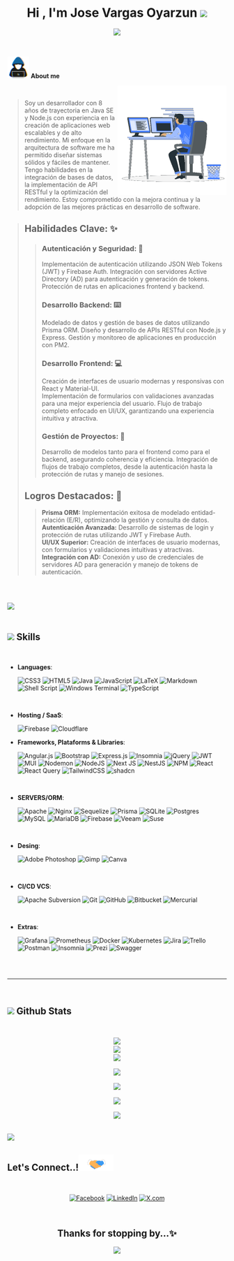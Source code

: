 
<h1 align="center"><b>Hi , I'm Jose Vargas Oyarzun </b><img src="https://media.giphy.com/media/hvRJCLFzcasrR4ia7z/giphy.gif" width="35"></h1>
<!--  -->
<p align="center">
  <a href="https://github.com/DenverCoder1/readme-typing-svg"><img src="https://readme-typing-svg.herokuapp.com?font=Time+New+Roman&color=cyan&size=25&center=true&vCenter=true&width=600&height=100&lines=Jose+Vargas+Oyarzun..&hearts;++;React+Front-End+Developer,;Nodejs+Back-End+Developer,;FullStack+Developer,;Active+Learner/Researcher,;Love+to+learn+new+stuffs..<3"></a>
</p>


<br>



	
<picture><img src = "https://github.com/0xAbdulKhalid/0xAbdulKhalid/raw/main/assets/mdImages/about_me.gif" width = 50px></picture> **About me**

<picture> <img align="right" src="https://github.com/0xAbdulKhalid/0xAbdulKhalid/raw/main/assets/mdImages/Right_Side.gif" width = 250px></picture>

<br>

>Soy un desarrollador con 8 años de trayectoria en Java SE y Node.js con experiencia en la creación de aplicaciones web escalables y de alto rendimiento. Mi enfoque en la arquitectura de software me ha permitido diseñar sistemas sólidos y fáciles de mantener. Tengo habilidades en la integración de bases de datos, la implementación de API RESTful y la optimización del rendimiento. Estoy comprometido con la mejora continua y la adopción de las mejores prácticas en desarrollo de software.
 
>## Habilidades Clave: ✨
>> ### Autenticación y Seguridad: :police_car:
>> Implementación de autenticación utilizando JSON Web Tokens (JWT) y Firebase Auth.
>> Integración con servidores Active Directory (AD) para autenticación y generación de tokens.
>> Protección de rutas en aplicaciones frontend y backend.
>> ### Desarrollo Backend: :keyboard:
>> Modelado de datos y gestión de bases de datos utilizando Prisma ORM.
>> Diseño y desarrollo de APIs RESTful con Node.js y Express.
>> Gestión y monitoreo de aplicaciones en producción con PM2.
>> ### Desarrollo Frontend: :computer:  
>> Creación de interfaces de usuario modernas y responsivas con React y Material-UI.  
>> Implementación de formularios con validaciones avanzadas para una mejor experiencia del usuario.
>> Flujo de trabajo completo enfocado en UI/UX, garantizando una experiencia intuitiva y atractiva.
>> ### Gestión de Proyectos: :briefcase:
>> Desarrollo de modelos tanto para el frontend como para el backend, asegurando coherencia y eficiencia.
>> Integración de flujos de trabajo completos, desde la autenticación hasta la protección de rutas y manejo de sesiones.
> ## Logros Destacados: 🔭
>> **Prisma ORM:** Implementación exitosa de modelado entidad-relación (E/R), optimizando la gestión y consulta de datos.  
>> **Autenticación Avanzada:** Desarrollo de sistemas de login y protección de rutas utilizando JWT y Firebase Auth.  
>> **UI/UX Superior:** Creación de interfaces de usuario modernas, con formularios y validaciones intuitivas y atractivas.  
>> **Integración con AD:** Conexión y uso de credenciales de servidores AD para generación y manejo de tokens de autenticación.

<br>	
<br>

<img src="https://user-images.githubusercontent.com/73097560/115834477-dbab4500-a447-11eb-908a-139a6edaec5c.gif"><br><br>

## <img src="https://media2.giphy.com/media/QssGEmpkyEOhBCb7e1/giphy.gif?cid=ecf05e47a0n3gi1bfqntqmob8g9aid1oyj2wr3ds3mg700bl&rid=giphy.gif" width ="25"><b> Skills</b>
<br>

<p align="center">

- **Languages**:

    ![CSS3](https://img.shields.io/badge/css3-%231572B6.svg?style=plastic&logo=css3&logoColor=white)
    ![HTML5](https://img.shields.io/badge/html5-%23E34F26.svg?style=plastic&logo=html5&logoColor=white)
    ![Java](https://img.shields.io/badge/java-%23ED8B00.svg?style=plastic&logo=openjdk&logoColor=white)
    ![JavaScript](https://img.shields.io/badge/javascript-%23323330.svg?style=plastic&logo=javascript&logoColor=%23F7DF1E)
    ![LaTeX](https://img.shields.io/badge/latex-%23008080.svg?style=plastic&logo=latex&logoColor=white)
    ![Markdown](https://img.shields.io/badge/markdown-%23000000.svg?style=plastic&logo=markdown&logoColor=white)
    ![Shell Script](https://img.shields.io/badge/shell_script-%23121011.svg?style=plastic&logo=gnu-bash&logoColor=white)
    ![Windows Terminal](https://img.shields.io/badge/Windows%20Terminal-%234D4D4D.svg?style=plastic&logo=windows-terminal&logoColor=white)
    ![TypeScript](https://img.shields.io/badge/typescript-%23007ACC.svg?style=plastic&logo=typescript&logoColor=white)

<br>  

- **Hosting / SaaS**:

    ![Firebase](https://img.shields.io/badge/firebase-%23039BE5.svg?style=plastic&logo=firebase)
    ![Cloudflare](https://img.shields.io/badge/Cloudflare-F38020?style=plastic&logo=Cloudflare&logoColor=white)
    
- **Frameworks, Plataforms & Libraries**:
 
    ![Angular.js](https://img.shields.io/badge/angular.js-%23E23237.svg?style=plastic&logo=angularjs&logoColor=white)
    ![Bootstrap](https://img.shields.io/badge/bootstrap-%238511FA.svg?style=plastic&logo=bootstrap&logoColor=white)
    ![Express.js](https://img.shields.io/badge/express.js-%23404d59.svg?style=plastic&logo=express&logoColor=%2361DAFB)
    ![Insomnia](https://img.shields.io/badge/Insomnia-black?style=plastic&logo=insomnia&logoColor=5849BE)
    ![jQuery](https://img.shields.io/badge/jquery-%230769AD.svg?style=plastic&logo=jquery&logoColor=white)
    ![JWT](https://img.shields.io/badge/JWT-black?style=plastic&logo=JSON%20web%20tokens)
    ![MUI](https://img.shields.io/badge/MUI-%230081CB.svg?style=plastic&logo=mui&logoColor=white)
    ![Nodemon](https://img.shields.io/badge/NODEMON-%23323330.svg?style=plastic&logo=nodemon&logoColor=%BBDEAD)
    ![NodeJS](https://img.shields.io/badge/node.js-6DA55F?style=plastic&logo=node.js&logoColor=white)
    ![Next JS](https://img.shields.io/badge/Next-black?style=plastic&logo=next.js&logoColor=white)
    ![NestJS](https://img.shields.io/badge/nestjs-%23E0234E.svg?style=plastic&logo=nestjs&logoColor=white)
    ![NPM](https://img.shields.io/badge/NPM-%23CB3837.svg?style=plastic&logo=npm&logoColor=white)
    ![React](https://img.shields.io/badge/react-%2320232a.svg?style=plastic&logo=react&logoColor=%2361DAFB)
    ![React Query](https://img.shields.io/badge/-React%20Query-FF4154?style=plastic&logo=react%20query&logoColor=white)
    ![TailwindCSS](https://img.shields.io/badge/tailwindcss-%2338B2AC.svg?style=plastic&logo=tailwind-css&logoColor=white)
    ![shadcn](https://img.shields.io/badge/shadcn/ui-000000.svg?style=plastic&logo=shadcn/ui&logoColor=white)

<br>

- **SERVERS/ORM**:

    ![Apache](https://img.shields.io/badge/apache-%23D42029.svg?style=plastic&logo=apache&logoColor=white)
    ![Nginx](https://img.shields.io/badge/nginx-%23009639.svg?style=plastic&logo=nginx&logoColor=white)
    ![Sequelize](https://img.shields.io/badge/Sequelize-52B0E7?style=plastic&logo=Sequelize&logoColor=white)
    ![Prisma](https://img.shields.io/badge/Prisma-3982CE?style=plastic&logo=Prisma&logoColor=white)
    ![SQLite](https://img.shields.io/badge/sqlite-%2307405e.svg?style=plastic&logo=sqlite&logoColor=white)
    ![Postgres](https://img.shields.io/badge/postgres-%23316192.svg?style=plastic&logo=postgresql&logoColor=white)
    ![MySQL](https://img.shields.io/badge/mysql-4479A1.svg?style=plastic&logo=mysql&logoColor=white)
    ![MariaDB](https://img.shields.io/badge/MariaDB-003545?style=plastic&logo=mariadb&logoColor=white)
    ![Firebase](https://img.shields.io/badge/firebase-a08021?style=plastic&logo=firebase&logoColor=ffcd34)
    ![Veeam](https://img.shields.io/badge/Veeam-00B336?style=plastic&logo=Veeam&logoColor=ffcd34)
    ![Suse](https://img.shields.io/badge/SUSE-0C322C?style=plastic&logo=SUSE&logoColor=ffcd34)
  
<br>

- **Desing**:
  
    ![Adobe Photoshop](https://img.shields.io/badge/adobe%20photoshop-%2331A8FF.svg?style=plastic&logo=adobe%20photoshop&logoColor=white)
    ![Gimp](https://img.shields.io/badge/Gimp-657D8B?style=plastic&logo=gimp&logoColor=FFFFFF)
    ![Canva](https://img.shields.io/badge/Canva-%2300C4CC.svg?style=plastic&logo=Canva&logoColor=white)

<br>

- **CI/CD VCS**:
  
    ![Apache Subversion](https://img.shields.io/badge/subversion-%23809CC9.svg?style=plastic&logo=subversion&logoColor=white)
    ![Git](https://img.shields.io/badge/git-%23F05033.svg?style=plastic&logo=git&logoColor=white)
    ![GitHub](https://img.shields.io/badge/github-%23121011.svg?style=plastic&logo=github&logoColor=white)
    ![Bitbucket](https://img.shields.io/badge/bitbucket-%230047B3.svg?style=plastic&logo=bitbucket&logoColor=white)
    ![Mercurial](https://img.shields.io/badge/mercurial-999999.svg?style=plastic&logo=mercurial&logoColor=white)

<br>

- **Extras**:

    ![Grafana](https://img.shields.io/badge/grafana-%23F46800.svg?style=plastic&logo=grafana&logoColor=white)
    ![Prometheus](https://img.shields.io/badge/Prometheus-E6522C?style=plastic&logo=Prometheus&logoColor=white)
    ![Docker](https://img.shields.io/badge/docker-%230db7ed.svg?style=plastic&logo=docker&logoColor=white)
    ![Kubernetes](https://img.shields.io/badge/kubernetes-%23326ce5.svg?style=plastic&logo=kubernetes&logoColor=white)
    ![Jira](https://img.shields.io/badge/jira-%230A0FFF.svg?style=plastic&logo=jira&logoColor=white)
    ![Trello](https://img.shields.io/badge/Trello-%23026AA7.svg?style=plastic&logo=Trello&logoColor=white)  
    ![Postman](https://img.shields.io/badge/Postman-FF6C37?style=plastic&logo=postman&logoColor=white)
    ![Insomnia](https://img.shields.io/badge/Insomnia-black?style=plastic&logo=insomnia&logoColor=5849BE)
    ![Prezi](https://img.shields.io/badge/Prezi-%23000000.svg?style=plastic&logo=Prezi&logoColor=white)
    ![Swagger](https://img.shields.io/badge/-Swagger-%23Clojure?style=plastic&logo=swagger&logoColor=white)

</p>

<br>
<br>

-----

<br>


## <img src="https://media.giphy.com/media/iY8CRBdQXODJSCERIr/giphy.gif" width="35"><b> Github Stats </b>
<br>

<div align="center">

![](https://github-readme-stats.vercel.app/api?username=sloty00&theme=codeSTACKr&hide_border=false&include_all_commits=true&count_private=true)<br/>
![](https://github-readme-streak-stats.herokuapp.com/?user=sloty00&theme=codeSTACKr&hide_border=false)<br/>
![](https://github-readme-stats.vercel.app/api/top-langs/?username=sloty00&theme=codeSTACKr&hide_border=false&include_all_commits=true&count_private=true&layout=compact)

![](https://github-profile-trophy.vercel.app/?username=sloty00&theme=codeSTACKr&no-frame=false&no-bg=false&margin-w=4)

![](https://github-profile-trophy.vercel.app/?username=sloty00&title=LongTimeAccount&theme=codeSTACKr&no-frame=false&no-bg=false&margin-w=4)

![](https://quotes-github-readme.vercel.app/api?type=vetical&theme=gruvbox)

![](https://github-contributor-stats.vercel.app/api?username=sloty00&limit=5&theme=codeSTACKr&combine_all_yearly_contributions=true)
</div>
<br>

<img src="https://user-images.githubusercontent.com/73097560/115834477-dbab4500-a447-11eb-908a-139a6edaec5c.gif">

<br>

## <b> Let's Connect..!</b><img src="https://github.com/0xAbdulKhalid/0xAbdulKhalid/raw/main/assets/mdImages/handshake.gif" width ="80">
<br>
<div align='center'>
	
[![Facebook](https://img.shields.io/badge/Facebook-%231877F2.svg?logo=Facebook&logoColor=white)](https://facebook.com/vartodesarrollo) [![LinkedIn](https://img.shields.io/badge/LinkedIn-%230077B5.svg?logo=linkedin&logoColor=white)](https://linkedin.com/in/jose-vargas-oyarzun-181246143) [![X.com](https://img.shields.io/badge/X-black.svg?logo=X&logoColor=white)](https://x.com/https://x.com/Jcoyarzun81) 

</div>
<br>


<div align='center'>

## <b>Thanks for stopping by...✨</b>
[![](https://visitcount.itsvg.in/api?id=Aneal07&icon=2&color=4)](https://visitcount.itsvg.in)

</div>
